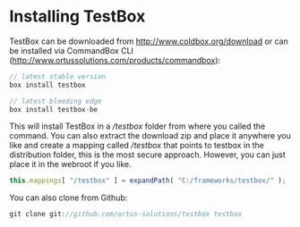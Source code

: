 # Installing TestBox

TestBox can be downloaded from http://www.coldbox.org/download or can be installed via CommandBox CLI (http://www.ortussolutions.com/products/commandbox):

```javascript
// latest stable version
box install testbox

// latest bleeding edge
box install testbox-be
```
This will install TestBox in a */testbox* folder from where you called the command. You can also extract the download zip and place it anywhere you like and create a mapping called */testbox* that points to testbox in the distribution folder, this is the most secure approach. However, you can just place it in the webroot if you like.

```javascript
this.mappings[ "/testbox" ] = expandPath( "C:/frameworks/testbox/" );
```
You can also clone from Github:

```javascript
git clone git://github.com/ortus-solutions/testbox testbox
```
